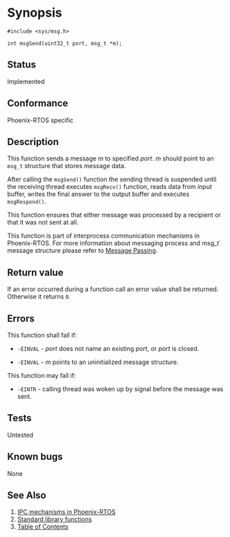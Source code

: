 # Synopsis 
`#include <sys/msg.h>`

`int msgSend(uint32_t port, msg_t *m);`

## Status
Implemented
## Conformance
Phoenix-RTOS specific
## Description

This function sends a message _m_ to specified _port_. _m_ should point to an `msg_t` structure that stores message data.

After calling the `msgSend()` function the sending thread is suspended until the receiving thread executes `msgRecv()` function, reads data from input buffer, writes the final answer to the output buffer and executes `msgRespond()`.

This function ensures that either message was processed by a recipient or that it was not sent at all.

This function is part of interprocess communication mechanisms in Phoenix-RTOS. For more information about messaging process and msg_t` message structure please refer to [Message Passing](../../../kernel/proc/msg.md).

## Return value

If an error occurred during a function call an error value shall be returned. Otherwise it returns `0`.

## Errors

This function shall fall if:

 * `-EINVAL` - _port_ does not name an existing port, or _port_ is closed.

 * `-EINVAL` - _m_ points to an uninitialized message structure.

This function may fall if:

 * `-EINTR` - calling thread was woken up by signal before the message was sent.

## Tests

Untested

## Known bugs

None

## See Also 
1. [IPC mechanisms in Phoenix-RTOS](../../../architecture.md#interprocess-communication) 
2. [Standard library functions](../README.md)
3. [Table of Contents](../../../README.md)
